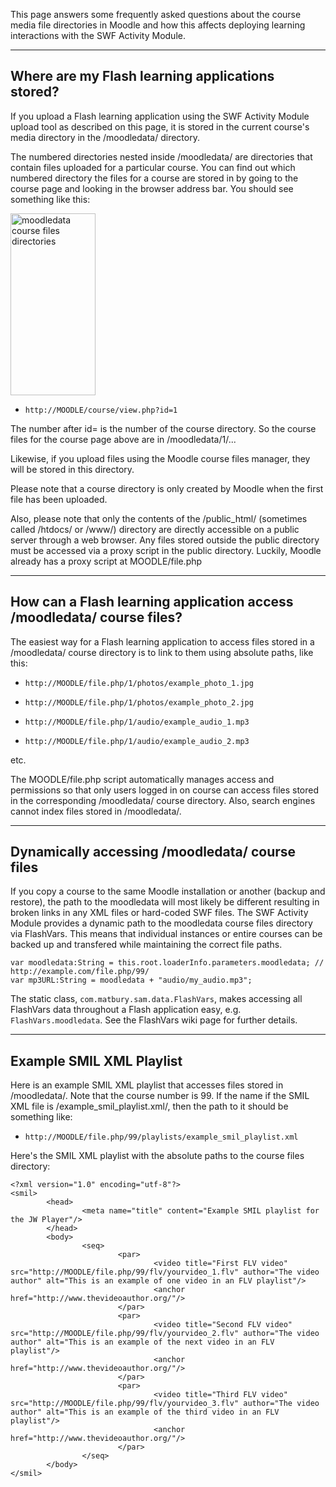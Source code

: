 

This page answers some frequently asked questions about the course media file directories in Moodle and how this affects deploying learning interactions with the SWF Activity Module.


---


## Where are my Flash learning applications stored? ##

If you upload a Flash learning application using the SWF Activity Module upload tool as described on this page, it is stored in the current course's media directory in the /moodledata/ directory.

The numbered directories nested inside /moodledata/ are directories that contain files uploaded for a particular course. You can find out which numbered directory the files for a course are stored in by going to the course page and looking in the browser address bar. You should see something like this:

<img src='http://matbury.com/tutorials/swf_moodledata.gif' alt='moodledata course files directories' width='136' height='291' />

  * `http://MOODLE/course/view.php?id=1`

The number after id= is the number of the course directory. So the course files for the course page above are in /moodledata/1/...

Likewise, if you upload files using the Moodle course files manager, they will be stored in this directory.

Please note that a course directory is only created by Moodle when the first file has been uploaded.

Also, please note that only the contents of the /public\_html/ (sometimes called /htdocs/ or /www/) directory are directly accessible on a public server through a web browser. Any files stored outside the public directory must be accessed via a proxy script in the public directory. Luckily, Moodle already has a proxy script at MOODLE/file.php


---


## How can a Flash learning application access /moodledata/ course files? ##

The easiest way for a Flash learning application to access files stored in a /moodledata/ course directory is to link to them using absolute paths, like this:

  * `http://MOODLE/file.php/1/photos/example_photo_1.jpg`

  * `http://MOODLE/file.php/1/photos/example_photo_2.jpg`

  * `http://MOODLE/file.php/1/audio/example_audio_1.mp3`

  * `http://MOODLE/file.php/1/audio/example_audio_2.mp3`

etc.

The MOODLE/file.php script automatically manages access and permissions so that only users logged in on course can access files stored in the corresponding /moodledata/ course directory. Also, search engines cannot index files stored in /moodledata/.


---


## Dynamically accessing /moodledata/ course files ##

If you copy a course to the same Moodle installation or another (backup and restore), the path to the moodledata will most likely be different resulting in broken links in any XML files or hard-coded SWF files. The SWF Activity Module provides a dynamic path to the moodledata course files directory via FlashVars. This means that individual instances or entire courses can be backed up and transfered while maintaining the correct file paths.

```
var moodledata:String = this.root.loaderInfo.parameters.moodledata; // http://example.com/file.php/99/
var mp3URL:String = moodledata + "audio/my_audio.mp3";
```

The static class, `com.matbury.sam.data.FlashVars`, makes accessing all FlashVars data throughout a Flash application easy, e.g. `FlashVars.moodledata`. See the FlashVars wiki page for further details.


---


## Example SMIL XML Playlist ##

Here is an example SMIL XML playlist that accesses files stored in /moodledata/. Note that the course number is 99. If the name if the SMIL XML file is /example\_smil\_playlist.xml/, then the path to it should be something like:

  * `http://MOODLE/file.php/99/playlists/example_smil_playlist.xml`

Here's the SMIL XML playlist with the absolute paths to the course files directory:

```
<?xml version="1.0" encoding="utf-8"?>
<smil>
        <head>
                <meta name="title" content="Example SMIL playlist for the JW Player"/>
        </head>
        <body>
                <seq>
                        <par>
                                <video title="First FLV video" src="http://MOODLE/file.php/99/flv/yourvideo_1.flv" author="The video author" alt="This is an example of one video in an FLV playlist"/>
                                <anchor href="http://www.thevideoauthor.org/"/>
                        </par>
                        <par>
                                <video title="Second FLV video" src="http://MOODLE/file.php/99/flv/yourvideo_2.flv" author="The video author" alt="This is an example of the next video in an FLV playlist"/>
                                <anchor href="http://www.thevideoauthor.org/"/>
                        </par>
                        <par>
                                <video title="Third FLV video" src="http://MOODLE/file.php/99/flv/yourvideo_3.flv" author="The video author" alt="This is an example of the third video in an FLV playlist"/>
                                <anchor href="http://www.thevideoauthor.org/"/>
                        </par>
                </seq>
        </body>
</smil>
```
